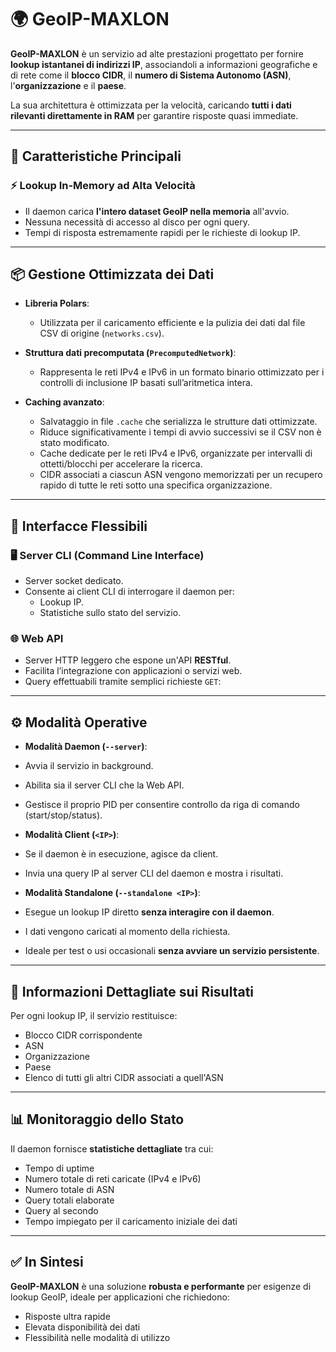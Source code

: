 # 🌍 GeoIP-MAXLON

**GeoIP-MAXLON** è un servizio ad alte prestazioni progettato per fornire **lookup istantanei di indirizzi IP**, associandoli a informazioni geografiche e di rete come il **blocco CIDR**, il **numero di Sistema Autonomo (ASN)**, l'**organizzazione** e il **paese**.

La sua architettura è ottimizzata per la velocità, caricando **tutti i dati rilevanti direttamente in RAM** per garantire risposte quasi immediate.

---

## 🚀 Caratteristiche Principali

### ⚡ Lookup In-Memory ad Alta Velocità
- Il daemon carica **l'intero dataset GeoIP nella memoria** all'avvio.
- Nessuna necessità di accesso al disco per ogni query.
- Tempi di risposta estremamente rapidi per le richieste di lookup IP.

---

## 📦 Gestione Ottimizzata dei Dati

- **Libreria Polars**:
  - Utilizzata per il caricamento efficiente e la pulizia dei dati dal file CSV di origine (`networks.csv`).

- **Struttura dati precomputata (`PrecomputedNetwork`)**:
  - Rappresenta le reti IPv4 e IPv6 in un formato binario ottimizzato per i controlli di inclusione IP basati sull’aritmetica intera.

- **Caching avanzato**:
  - Salvataggio in file `.cache` che serializza le strutture dati ottimizzate.
  - Riduce significativamente i tempi di avvio successivi se il CSV non è stato modificato.
  - Cache dedicate per le reti IPv4 e IPv6, organizzate per intervalli di ottetti/blocchi per accelerare la ricerca.
  - CIDR associati a ciascun ASN vengono memorizzati per un recupero rapido di tutte le reti sotto una specifica organizzazione.

---

## 🔌 Interfacce Flessibili

### 🖥️ Server CLI (Command Line Interface)
- Server socket dedicato.
- Consente ai client CLI di interrogare il daemon per:
  - Lookup IP.
  - Statistiche sullo stato del servizio.

### 🌐 Web API
- Server HTTP leggero che espone un'API **RESTful**.
- Facilita l’integrazione con applicazioni o servizi web.
- Query effettuabili tramite semplici richieste `GET`:


---

## ⚙️ Modalità Operative

- **Modalità Daemon (`--server`)**:
- Avvia il servizio in background.
- Abilita sia il server CLI che la Web API.
- Gestisce il proprio PID per consentire controllo da riga di comando (start/stop/status).

- **Modalità Client (`<IP>`)**:
- Se il daemon è in esecuzione, agisce da client.
- Invia una query IP al server CLI del daemon e mostra i risultati.

- **Modalità Standalone (`--standalone <IP>`)**:
- Esegue un lookup IP diretto **senza interagire con il daemon**.
- I dati vengono caricati al momento della richiesta.
- Ideale per test o usi occasionali **senza avviare un servizio persistente**.

---

## 🧾 Informazioni Dettagliate sui Risultati

Per ogni lookup IP, il servizio restituisce:

- Blocco CIDR corrispondente
- ASN
- Organizzazione
- Paese
- Elenco di tutti gli altri CIDR associati a quell'ASN

---

## 📊 Monitoraggio dello Stato

Il daemon fornisce **statistiche dettagliate** tra cui:

- Tempo di uptime
- Numero totale di reti caricate (IPv4 e IPv6)
- Numero totale di ASN
- Query totali elaborate
- Query al secondo
- Tempo impiegato per il caricamento iniziale dei dati

---

## ✅ In Sintesi

**GeoIP-MAXLON** è una soluzione **robusta e performante** per esigenze di lookup GeoIP, ideale per applicazioni che richiedono:

- Risposte ultra rapide
- Elevata disponibilità dei dati
- Flessibilità nelle modalità di utilizzo
